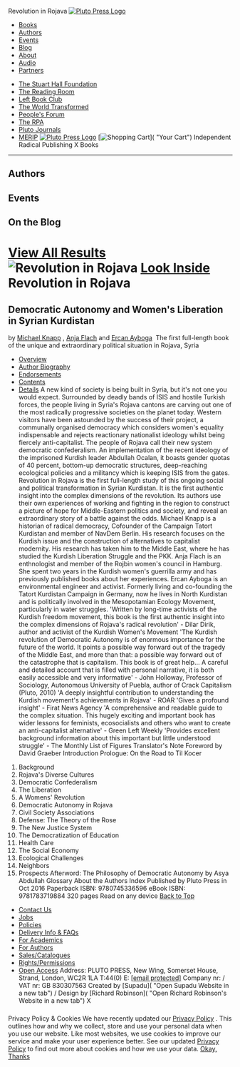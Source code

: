 Revolution in Rojava
[![Pluto Press Logo]()](/)
* [Books]()
* [Authors]()
* [Events](/events)
* [Blog]()
* [About]()
* [Audio]()
* [Partners](#)
+ [The Stuart Hall Foundation]()
+ [The Reading Room]()
+ [Left Book Club]()
+ [The World Transformed]()
+ [People's Forum]()
+ [The RPA]()
+ [Pluto Journals]()
+ [MERIP]()
[![Pluto Press Logo]()](/login?redirect_to=%2F9781783719884%2Frevolution-in-rojava%2F "Your Account")
[![Shopping Cart]()]( "Your Cart")
Independent Radical Publishing
X
Books
-------
Authors
---------
Events
--------
On the Blog
-------------
[View All Results](/search)
![Revolution in Rojava]()
[Look Inside]()
Revolution in Rojava
======================
Democratic Autonomy and Women's Liberation in Syrian Kurdistan
----------------------------------------------------------------
by
[Michael Knapp](/author/michael-knapp)
,
[Anja Flach](/author/anja-flach)
and
[Ercan Ayboga](/author/ercan-ayboga)
![]()
The first full-length book of the unique and extraordinary political situation in Rojava, Syria
* [Overview](#)
* [Author Biography](#)
* [Endorsements](#)
* [Contents](#)
* [Details](#)
A new kind of society is being built in Syria, but it's not one you would expect. Surrounded by deadly bands of ISIS and hostile Turkish forces, the people living in Syria's Rojava cantons are carving out one of the most radically progressive societies on the planet today. Western visitors have been astounded by the success of their project, a communally organised democracy which considers women's equality indispensable and rejects reactionary nationalist ideology whilst being fiercely anti-capitalist.
The people of Rojava call their new system democratic confederalism. An implementation of the recent ideology of the imprisoned Kurdish leader Abdullah Ocalan, it boasts gender quotas of 40 percent, bottom-up democratic structures, deep-reaching ecological policies and a militancy which is keeping ISIS from the gates.
Revolution in Rojava is the first full-length study of this ongoing social and political transformation in Syrian Kurdistan. It is the first authentic insight into the complex dimensions of the revolution. Its authors use their own experiences of working and fighting in the region to construct a picture of hope for Middle-Eastern politics and society, and reveal an extraordinary story of a battle against the odds.
Michael Knapp is a historian of radical democracy, Cofounder of the Campaign Tatort Kurdistan and member of NavDem Berlin. His research focuses on the Kurdish issue and the construction of alternatives to capitalist modernity. His research has taken him to the Middle East, where he has studied the Kurdish Liberation Struggle and the PKK.
Anja Flach is an enthnologist and member of the Rojbin women's council in Hamburg. She spent two years in the Kurdish women's guerrilla army and has previously published books about her experiences.
Ercan Ayboga is an environmental engineer and activist. Formerly living and co-founding the Tatort Kurdistan Campaign in Germany, now he lives in North Kurdistan and is politically involved in the Mesopotamian Ecology Movement, particularly in water struggles.
'Written by long-time activists of the Kurdish freedom movement, this book is the first authentic insight into the complex dimensions of Rojava's radical revolution' - Dilar Dirik, author and activist of the Kurdish Women's Movement
'The Kurdish revolution of Democratic Autonomy is of enormous importance for the future of the world. It points a possible way forward out of the tragedy of the Middle East, and more than that: a possible way forward out of the catastrophe that is capitalism. This book is of great help... A careful and detailed account that is filled with personal narrative, it is both easily accessible and very informative' - John Holloway, Professor of Sociology, Autonomous University of Puebla, author of Crack Capitalism (Pluto, 2010)
'A deeply insightful contribution to understanding the Kurdish movement's achievements in Rojava' - ROAR
'Gives a profound insight' - Firat News Agency
'A comprehensive and readable guide to the complex situation. This hugely exciting and important book has wider lessons for feminists, ecosocialists and others who want to create an anti-capitalist alternative' - Green Left Weekly
'Provides excellent background information about this important but little understood struggle' - The Monthly
List of Figures
Translator's Note
Foreword by David Graeber
Introduction
Prologue: On the Road to Til Kocer
1. Background
2. Rojava's Diverse Cultures
3. Democratic Confederalism
4. The Liberation
5. A Womens' Revolution
6. Democratic Autonomy in Rojava
7. Civil Society Associations
8. Defense: The Theory of the Rose
9. The New Justice System
10. The Democratization of Education
11. Health Care
12. The Social Economy
13. Ecological Challenges
14. Neighbors
15. Prospects
Afterword: The Philosophy of Democratic Autonomy by Asya Abdullah
Glossary
About the Authors
Index
Published by Pluto Press in Oct 2016
Paperback ISBN: 9780745336596
eBook ISBN: 9781783719884
320 pages
Read on any device
[Back to Top](#)
* [Contact Us]()
* [Jobs]()
* [Policies]()
* [Delivery Info & FAQs]()
* [For Academics]()
* [For Authors]()
* [Sales/Catalogues]()
* [Rights/Permissions]()
* [Open Access]()
Address: PLUTO PRESS, New Wing, Somerset House, Strand, London, WC2R 1LA
T:44(0) E:
[[email protected]](/cdn-cgi/l/email-protection)
Company nr: / VAT nr: GB 830307563
Created by
[Supadu]( "Open Supadu Website in a new tab")
/ Design by
[Richard Robinson]( "Open Richard Robinson's Website in a new tab")
X
###
Privacy Policy & Cookies
We have recently updated our
[Privacy Policy](/pluto-privacy-policy-cookies/)
. This outlines how and why we collect, store and use your personal data when you use our website.
Like most websites, we use cookies to improve our service and make your user experience better. See our updated
[Privacy Policy](/pluto-privacy-policy-cookies/)
to find out more about cookies and how we use your data.
[Okay, Thanks](# "Pluto Press Cookie")